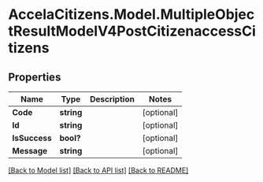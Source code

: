 # AccelaCitizens.Model.MultipleObjectResultModelV4PostCitizenaccessCitizens
## Properties

Name | Type | Description | Notes
------------ | ------------- | ------------- | -------------
**Code** | **string** |  | [optional] 
**Id** | **string** |  | [optional] 
**IsSuccess** | **bool?** |  | [optional] 
**Message** | **string** |  | [optional] 

[[Back to Model list]](../README.md#documentation-for-models) [[Back to API list]](../README.md#documentation-for-api-endpoints) [[Back to README]](../README.md)

